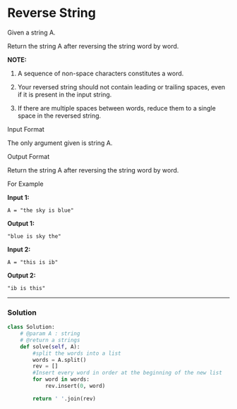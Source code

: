 # Reverse String

Given a string A.

Return the string A after reversing the string word by word.

**NOTE:**

1. A sequence of non-space characters constitutes a word.

2. Your reversed string should not contain leading or trailing spaces, even if it is present in the input string.

3. If there are multiple spaces between words, reduce them to a single space in the reversed string.



Input Format

The only argument given is string A.

Output Format

Return the string A after reversing the string word by word.

For Example

**Input 1:**

    A = "the sky is blue"

**Output 1:**

    "blue is sky the"

**Input 2:**

    A = "this is ib"

**Output 2:**

    "ib is this"

---

### Solution

```python
class Solution:
    # @param A : string
    # @return a strings
    def solve(self, A):
        #split the words into a list
        words = A.split()
        rev = []
        #Insert every word in order at the beginning of the new list
        for word in words:
            rev.insert(0, word)

        return ' '.join(rev)

```
